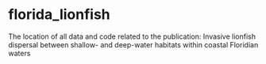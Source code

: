 # florida_lionfish
The location of all data and code related to the publication: Invasive lionfish dispersal between shallow- and deep-water habitats within coastal Floridian waters
